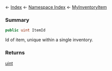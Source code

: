 ← [Index](Api-Index) ← [Namespace Index](Namespace-Index) ← [MyInventoryItem](VRage.Game.ModAPI.Ingame.MyInventoryItem)

### Summary

```csharp
public uint ItemId
```

Id of item, unique within a single inventory.

### Returns

[uint](https://docs.microsoft.com/en-us/dotnet/api/System.UInt32?view=netframework-4.6)

